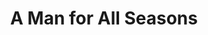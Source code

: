 ---
title: A Man for All Seasons
year: 1971
opening_date: 1971-02-19
closing_date: 1971-03-06
layout: productions
featured_image: 
image_caption:
image_credit:
playbill:
category:
Theatre: Theatre Jacksonville
Venue: Little Theatre
cast:
  The Common Man: Robert Zienta
  Sir Thomas More: Jack Masters
  Master Richard Rich: Hal Henderson
  The Duke of Norfolk: Ernest Goldsmith
  Lady Alice More: Evelyn Nehl
  Lady Margaret More: Rita Ballard
  Cardinal Wolsey: 
    - Ed Heist, Jr.
  Thomas Cromwell: Phil Meunier
  Signor Chapuys: Bill Petry
  Chapuys' Attendant: Pete Peterson
  William Roper: Doug Thomas
  King Henry the Eigth: Wayne Wofford
  A Woman: Margaret Winstead
  Thomas Cramner: Nelson Mashour
crew:
  Director: Robert Knowles
  Technical Director: Ham Waddell
  Stage Manager: Terry McIntire
  Assistant Stage Manager: Pru Eatman
  Lighting: Don DuClose
  Sound: 
    - Roberta Quattlebaum
    - Lloyd Jeffords
  Properties: 
    - Katie Raven
    - Vivienne Winemiller
  Make-up: Marshall Grauer
  Set Construction: 
    - Lloyd Jeffords
    - Jim McCarty
    - Rhoda Betterton
    - Karen Wakefield
    - Jonnie Blount
  Stage Crew: 
    - Jim McCarty
    - Ken Moody
  Publicity: Diane Somerville
  Box Office: Ann Dubow
external_links:
---
